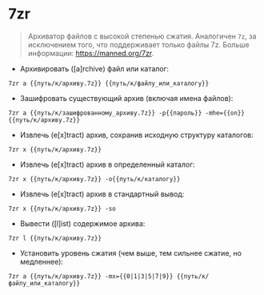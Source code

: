 # 7zr

> Архиватор файлов с высокой степенью сжатия.
> Аналогичен `7z`, за исключением того, что поддерживает только файлы 7z.
> Больше информации: <https://manned.org/7zr>.

- Архивировать ([a]rchive) файл или каталог:

`7zr a {{путь/к/архиву.7z}} {{путь/к/файлу_или_каталогу}}`

- Зашифровать существующий архив (включая имена файлов):

`7zr a {{путь/к/зашифрованному_архиву.7z}} -p{{пароль}} -mhe={{on}} {{путь/к/архиву.7z}}`

- Извлечь (e[x]tract) архив, сохранив исходную структуру каталогов:

`7zr x {{путь/к/архиву.7z}}`

- Извлечь (e[x]tract) архив в определенный каталог:

`7zr x {{путь/к/архиву.7z}} -o{{путь/к/каталогу}}`

- Извлечь (e[x]tract) архив в стандартный вывод:

`7zr x {{путь/к/архиву.7z}} -so`

- Вывести ([l]ist) содержимое архива:

`7zr l {{путь/к/архиву.7z}}`

- Установить уровень сжатия (чем выше, тем сильнее сжатие, но медленнее):

`7zr a {{путь/к/архиву.7z}} -mx={{0|1|3|5|7|9}} {{путь/к/файлу_или_каталогу}}`
